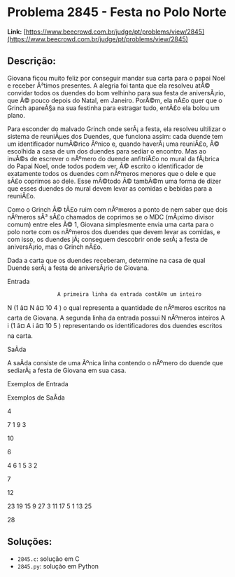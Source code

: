 # Problema 2845 - Festa no Polo Norte

**Link:** [https://www.beecrowd.com.br/judge/pt/problems/view/2845](https://www.beecrowd.com.br/judge/pt/problems/view/2845)

## Descrição:
Giovana ficou muito feliz por conseguir mandar sua carta para o papai Noel e receber Ã³timos presentes. A alegria foi tanta que ela resolveu atÃ© convidar todos os duendes do bom velhinho para sua festa de aniversÃ¡rio, que Ã© pouco depois do Natal, em Janeiro. PorÃ©m, ela nÃ£o quer que o Grinch apareÃ§a na sua festinha para estragar tudo, entÃ£o ela bolou um plano.


Para esconder do malvado Grinch onde serÃ¡ a festa, ela resolveu ultilizar o sistema de reuniÃµes dos Duendes, que funciona assim: cada duende tem um identificador numÃ©rico Ãºnico e, quando haverÃ¡ uma reuniÃ£o, Ã© escolhida a casa de um dos duendes para sediar o encontro. Mas ao invÃ©s de escrever o nÃºmero do duende anfitriÃ£o no mural da fÃ¡brica do Papai Noel, onde todos podem ver, Ã© escrito o identificador de exatamente todos os duendes com nÃºmeros menores que o dele e que sÃ£o coprimos ao dele. Esse mÃ©todo Ã© tambÃ©m uma forma de dizer que esses duendes do mural devem levar as comidas e bebidas para a reuniÃ£o.


Como o Grinch Ã© tÃ£o ruim com nÃºmeros a ponto de nem saber que dois nÃºmeros sÃ³ sÃ£o chamados de coprimos se o MDC (mÃ¡ximo divisor comum) entre eles Ã© 1, Giovana simplesmente envia uma carta para o polo norte com os nÃºmeros dos duendes que devem levar as comidas, e com isso, os duendes jÃ¡ conseguem descobrir onde serÃ¡ a festa de aniversÃ¡rio, mas o Grinch nÃ£o.


Dada a carta que os duendes receberam, determine na casa de qual Duende serÃ¡ a festa de aniversÃ¡rio de Giovana.




Entrada





                    A primeira linha da entrada contÃ©m um inteiro 
N
 (1 â¤ 
N
 â¤ 10
4
) o qual representa a quantidade de nÃºmeros escritos na carta de Giovana. A segunda linha da entrada possui 
N
 nÃºmeros inteiros 
A
i
 (1 â¤ 
A
i
 â¤ 10
5
) representando os identificadores dos duendes escritos na carta.
                




SaÃ­da




A saÃ­da consiste de uma Ãºnica linha contendo o nÃºmero do duende que sediarÃ¡ a festa de Giovana em sua casa.












Exemplos de Entrada


Exemplos de SaÃ­da












4


7 1 9 3






10






















6


4 6 1 5 3 2






7






















12


23 19 15 9 27 3 11 17 5 1 13 25






28

## Soluções:
- `2845.c`: solução em C
- `2845.py`: solução em Python
